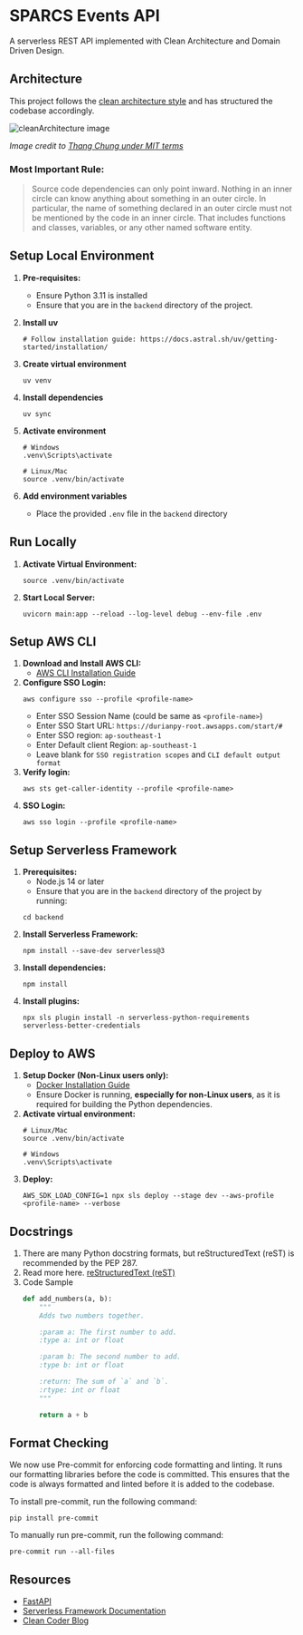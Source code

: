 # SPARCS Events API

A serverless REST API implemented with Clean Architecture and Domain Driven Design.

## Architecture

This project follows the [clean architecture style](http://blog.thedigitalcatonline.com/blog/2016/11/14/clean-architectures-in-python-a-step-by-step-example/) and has structured the codebase accordingly.

![cleanArchitecture image](https://cdn-images-1.medium.com/max/1600/1*B7LkQDyDqLN3rRSrNYkETA.jpeg)

_Image credit to [Thang Chung under MIT terms](https://github.com/thangchung/blog-core)_

### Most Important Rule:

> Source code dependencies can only point inward. Nothing in an inner circle can know anything about something in an outer circle. In particular, the name of something declared in an outer circle must not be mentioned by the code in an inner circle. That includes functions and classes, variables, or any other named software entity.

## Setup Local Environment

1. **Pre-requisites:**
   - Ensure Python 3.11 is installed
   - Ensure that you are in the `backend` directory of the project.

2. **Install uv**
   ```shell
   # Follow installation guide: https://docs.astral.sh/uv/getting-started/installation/
   ```

3. **Create virtual environment**
   ```shell
   uv venv
   ```

4. **Install dependencies**
   ```shell
   uv sync
   ```

5. **Activate environment**
   ```shell
   # Windows
   .venv\Scripts\activate

   # Linux/Mac
   source .venv/bin/activate
   ```

6. **Add environment variables**
   - Place the provided `.env` file in the `backend` directory

## Run Locally

1. **Activate Virtual Environment:**
   ```shell
   source .venv/bin/activate
   ```

2. **Start Local Server:**
   ```shell
   uvicorn main:app --reload --log-level debug --env-file .env
   ```

## Setup AWS CLI
1. **Download and Install AWS CLI:**
   - [AWS CLI Installation Guide](https://docs.aws.amazon.com/cli/latest/userguide/getting-started-install.html)
2. **Configure SSO Login:**
   ```shell
   aws configure sso --profile <profile-name>
   ```
   - Enter SSO Session Name (could be same as `<profile-name>`)
   - Enter SSO Start URL: `https://durianpy-root.awsapps.com/start/#`
   - Enter SSO region: `ap-southeast-1`
   - Enter Default client Region: `ap-southeast-1`
   - Leave blank for `SSO registration scopes` and `CLI default output format`
3. **Verify login:**
   ```shell
   aws sts get-caller-identity --profile <profile-name>
   ```
4. **SSO Login:**
   ```shell
   aws sso login --profile <profile-name>
   ```

## Setup Serverless Framework
1. **Prerequisites:**
   - Node.js 14 or later
   - Ensure that you are in the `backend` directory of the project by running:
   ```shell
   cd backend
   ```
2. **Install Serverless Framework:**
   ```shell
   npm install --save-dev serverless@3
   ```
3. **Install dependencies:**
   ```shell
   npm install
   ```
4. **Install plugins:**
   ```shell
   npx sls plugin install -n serverless-python-requirements serverless-better-credentials
   ```

## Deploy to AWS
1. **Setup Docker (Non-Linux users only):**
   - [Docker Installation Guide](https://docs.docker.com/engine/install)
   - Ensure Docker is running, **especially for non-Linux users**, as it is required for building the Python dependencies.
2. **Activate virtual environment:**
   ```shell
   # Linux/Mac
   source .venv/bin/activate

   # Windows
   .venv\Scripts\activate
   ```
3. **Deploy:**
   ```shell
   AWS_SDK_LOAD_CONFIG=1 npx sls deploy --stage dev --aws-profile <profile-name> --verbose
   ```

## Docstrings
1. There are many Python docstring formats, but reStructuredText (reST) is recommended by the PEP 287.
2. Read more here. [reStructuredText (reST)](http://daouzli.com/blog/docstring.html#restructuredtext)
3. Code Sample
   ```python
   def add_numbers(a, b):
       """
       Adds two numbers together.

       :param a: The first number to add.
       :type a: int or float

       :param b: The second number to add.
       :type b: int or float

       :return: The sum of `a` and `b`.
       :rtype: int or float
       """

       return a + b
   ```

## Format Checking
We now use Pre-commit for enforcing code formatting and linting. It runs our formatting libraries before the code is committed. This ensures that the code is always formatted and linted before it is added to the codebase.

To install pre-commit, run the following command:
```shell
pip install pre-commit
```

To manually run pre-commit, run the following command:
```shell
pre-commit run --all-files
```

## Resources

- [FastAPI](https://fastapi.tiangolo.com/)
- [Serverless Framework Documentation](https://www.serverless.com/framework/docs)
- [Clean Coder Blog](https://blog.cleancoder.com/uncle-bob/2012/08/13/the-clean-architecture.html)
